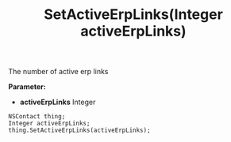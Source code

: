 ﻿---
uid: crmscript_ref_NSContact_SetActiveErpLinks
title: SetActiveErpLinks(Integer activeErpLinks)
intellisense: NSContact.SetActiveErpLinks
keywords: NSContact, GetActiveErpLinks
so.topic: reference
---

The number of active erp links

**Parameter:** 
 - **activeErpLinks** Integer

```crmscript
NSContact thing;
Integer activeErpLinks;
thing.SetActiveErpLinks(activeErpLinks);
```

